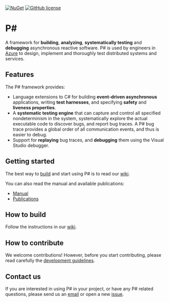 [![NuGet](https://img.shields.io/nuget/v/Microsoft.PSharp.svg)](https://www.nuget.org/packages/Microsoft.PSharp/) [![GitHub license](https://img.shields.io/badge/license-MIT-blue.svg)](https://raw.githubusercontent.com/p-org/PSharp/master/LICENSE.txt)

P#
====================
A framework for **building**, **analyzing**, **systematically testing** and **debugging** asynchronous reactive software. P# is used by engineers in [Azure](https://azure.microsoft.com/) to design, implement and thoroughly test distributed systems and services.

## Features
The P# framework provides:
- Language extensions to C# for building **event-driven asynchronous** applications, writing **test harnesses**, and specifying **safety** and **liveness properties**.
- A **systematic testing engine** that can capture and control all specified nondeterminism in the system, systematically explore the actual executable code to discover bugs, and report bug traces. A P# bug trace provides a global order of all communication events, and thus is easier to debug.
- Support for **replaying** bug traces, and **debugging** them using the Visual Studio debugger.

## Getting started
The best way to [build](https://github.com/p-org/PSharp/wiki/Build-Instructions) and start using P# is to read our [wiki](https://github.com/p-org/PSharp/wiki).

You can also read the manual and available publications:

- [Manual](https://github.com/p-org/PSharp/wiki/Walkthrough-and-Samples)  
- [Publications](https://github.com/p-org/PSharp/wiki/Publications)

## How to build
Follow the instructions in our [wiki](https://github.com/p-org/PSharp/wiki/Build-Instructions).

## How to contribute
We welcome contributions! However, before you start contributing, please read carefully the [development guidelines](https://github.com/p-org/PSharp/wiki/Contributing-Code).

## Contact us
If you are interested in using P# in your project, or have any P# related questions, please send us an [email](mailto:pdev@microsoft.com) or open a new [issue](https://github.com/p-org/PSharp/issues).
